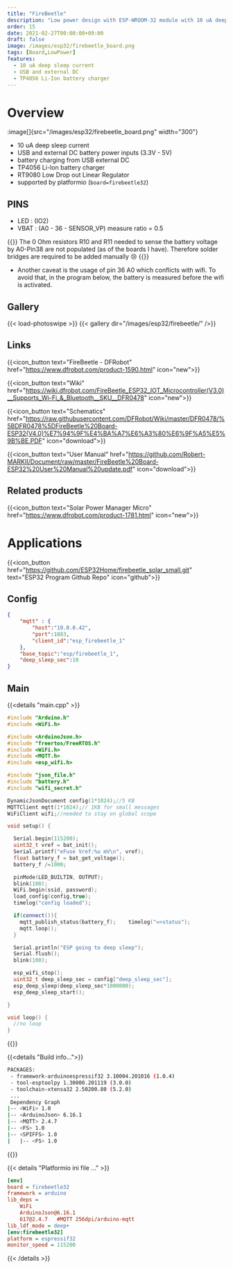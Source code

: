 ```yaml
---
title: "FireBeetle"
description: "Low power design with ESP-WROOM-32 module with 10 uA deep sleep"
order: 15
date: 2021-02-27T00:00:00+09:00
draft: false
image: /images/esp32/firebeetle_board.png
tags: [Board,LowPower]
features:
  - 10 uA deep sleep current
  - USB and external DC
  - TP4056 Li-Ion battery charger
---
```


# Overview

:image[]{src="/images/esp32/firebeetle_board.png" width="300"}

* 10 uA deep sleep current
* USB and external DC battery power inputs (3.3V - 5V)
* battery charging from USB external DC
* TP4056 Li-Ion battery charger
* RT9080 Low Drop out Linear Regulator
* supported by platformio (`board=firebeetle32`)

## PINS
* LED : (IO2)
* VBAT : (A0 - 36 - SENSOR_VP) measure ratio = 0.5

{{<hint danger>}}
The 0 Ohm resistors R10 and R11 needed to sense the battery voltage by A0-Pin38 are not populated (as of the boards I have). Therefore solder bridges are required to be added manually 😢
{{</hint>}}
* Another caveat is the usage of pin 36 A0 which conflicts with wifi. To avoid that, in the program below, the battery is measured before the wifi is activated.
## Gallery

{{< load-photoswipe >}}
{{< gallery dir="/images/esp32/firebeetle/" />}}

## Links
{{<icon_button text="FireBeetle - DFRobot" href="https://www.dfrobot.com/product-1590.html" icon="new">}}

{{<icon_button text="Wiki" href="https://wiki.dfrobot.com/FireBeetle_ESP32_IOT_Microcontroller(V3.0)__Supports_Wi-Fi_&_Bluetooth__SKU__DFR0478" icon="new">}}

{{<icon_button text="Schematics" href="https://raw.githubusercontent.com/DFRobot/Wiki/master/DFR0478/%5BDFR0478%5DFireBeetle%20Board-ESP32(V4.0)%E7%94%9F%E4%BA%A7%E6%A3%80%E6%9F%A5%E5%9B%BE.PDF" icon="download">}}

{{<icon_button text="User Manual" href="https://github.com/Robert-MARKII/Document/raw/master/FireBeetle%20Board-ESP32%20User%20Manual%20update.pdf" icon="download">}}

## Related products


{{<icon_button text="Solar Power Manager Micro" href="https://www.dfrobot.com/product-1781.html" icon="new">}}

# Applications

{{<icon_button href="https://github.com/ESP32Home/firebeetle_solar_small.git" text="ESP32 Program Github Repo" icon="github">}}

## Config
```json
{
    "mqtt" : {
        "host":"10.0.0.42",
        "port":1883,
        "client_id":"esp_firebeetle_1"
    },
    "base_topic":"esp/firebeetle_1",
    "deep_sleep_sec":10
}
```
## Main
{{<details "main.cpp" >}}
```c++
#include "Arduino.h"
#include <WiFi.h>

#include <ArduinoJson.h>
#include "freertos/FreeRTOS.h"
#include <WiFi.h>
#include <MQTT.h>
#include <esp_wifi.h>

#include "json_file.h"
#include "battery.h"
#include "wifi_secret.h"

DynamicJsonDocument config(1*1024);//5 KB
MQTTClient mqtt(1*1024);// 1KB for small messages
WiFiClient wifi;//needed to stay on global scope

void setup() {

  Serial.begin(115200);
  uint32_t vref = bat_init();
  Serial.printf("eFuse Vref:%u mV\n", vref);
  float battery_f = bat_get_voltage();
  battery_f /=1000;

  pinMode(LED_BUILTIN, OUTPUT);
  blink(100);
  WiFi.begin(ssid, password);
  load_config(config,true);
  timelog("config loaded");

  if(connect()){
    mqtt_publish_status(battery_f);    timelog("=>status");
    mqtt.loop();
  }

  Serial.println("ESP going to deep sleep");
  Serial.flush();
  blink(100);

  esp_wifi_stop();
  uint32_t deep_sleep_sec = config["deep_sleep_sec"];
  esp_deep_sleep(deep_sleep_sec*1000000);
  esp_deep_sleep_start();

}

void loop() {
  //no loop
}

```
{{</details>}}


{{<details "Build info...">}}
```bash
PACKAGES:
 - framework-arduinoespressif32 3.10004.201016 (1.0.4)
 - tool-esptoolpy 1.30000.201119 (3.0.0)
 - toolchain-xtensa32 2.50200.80 (5.2.0)
 ...
 Dependency Graph
|-- <WiFi> 1.0
|-- <ArduinoJson> 6.16.1
|-- <MQTT> 2.4.7        
|-- <FS> 1.0
|-- <SPIFFS> 1.0        
|   |-- <FS> 1.0   
```
{{</details>}}

{{< details "Platformio ini file ..." >}}
```ini
[env]
board = firebeetle32
framework = arduino
lib_deps =
    WiFi
    ArduinoJson@6.16.1
    617@2.4.7   #MQTT 256dpi/arduino-mqtt
lib_ldf_mode = deep+
[env:firebeetle32]
platform = espressif32
monitor_speed = 115200
```
{{< /details >}}
